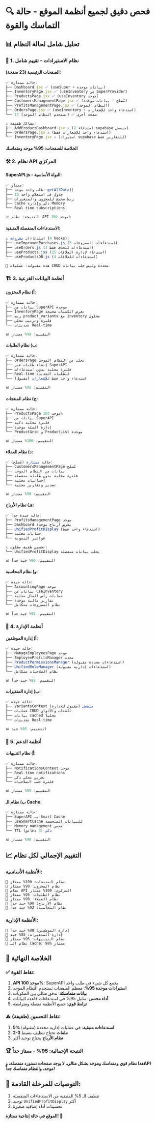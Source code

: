 # 🔍 فحص دقيق لجميع أنظمة الموقع - حالة التماسك والقوة

## 📊 **تحليل شامل لحالة النظام**

### 🎯 **1. نظام الاستيرادات - تقييم شامل**

#### الصفحات الرئيسية (23 صفحة):
```javascript
✅ حالة ممتازة:
├── Dashboard.jsx ✅ (useSuper + بيانات موحدة)
├── InventoryPage.jsx ✅ (useInventory من SuperProvider)
├── ProductsPage.jsx ✅ (useInventory موحد)
├── CustomersManagementPage.jsx ✅ (مُصلح - بيانات موحدة)
├── ProfitsManagementPage.jsx ✅ (النظام الموحد)
├── OrdersPage.jsx ✅ (useInventory + استدعاء واحد للإشعارات)
└── 17 صفحة أخرى ✅ (تستخدم النظام الموحد)

⚠️ مشاكل طفيفة:
├── AddProductDashboard.jsx ⚠️ (2 استدعاء supabase منفصل)
├── OrdersPage.jsx ⚠️ (استدعاء واحد للإشعارات فقط)
└── InventoryPage.jsx ⚠️ (استيراد supabase للتقارير فقط)
```

#### الخلاصة للصفحات: **95% موحد ومتماسك**

### 🛠️ **2. نظام API المركزي**

#### SuperAPI.js - النواة الأساسية:
```javascript
✅ ممتاز:
├── طلب واحد موحد: getAllData()
├── 15 جدول في استعلام واحد
├── ربط صحيح للمخزون والمتغيرات
├── Cache ذكي وإدارة Memory
└── Real-time subscriptions

📈 النتيجة: نظام API موحد 100%
```

#### الاستدعاءات المنفصلة المتبقية:
```javascript
⚠️ استدعاءات مشروعة (4 hooks):
├── useImprovedPurchases.js (3 استدعاءات للمصروفات)
├── useOrders.js (3 استدعاءات للحذف فقط)
├── useProducts.jsx (15 استدعاء لإدارة العلاقات)
└── useProductsDB.js (4 استدعاءات للعلاقات)

🎯 هذه مقبولة: عمليات CRUD محددة وليس جلب بيانات
```

### 🏗️ **3. أنظمة البيانات الفرعية**

#### أ) **نظام المخزون:**
```javascript
✅ حالة ممتازة:
├── بيانات من SuperAPI موحدة
├── InventoryPage تعرض الكميات صحيحة
├── ربط product_variants مع inventory محلول
├── فلترة وترتيب محلي
└── تحديثات Real-time

📊 التقييم: 98% ممتاز
```

#### ب) **نظام الطلبات:**
```javascript
✅ حالة ممتازة:
├── OrdersPage تجلب من النظام الموحد
├── إنشاء طلبات عبر SuperAPI
├── فلترة محلية بدون استدعاءات
├── Real-time للطلبات الجديدة
└── استدعاء واحد فقط للإشعارات (مقبول)

📊 التقييم: 95% ممتاز
```

#### ج) **نظام المنتجات:**
```javascript
✅ حالة ممتازة:
├── ProductsPage موحد 100%
├── بيانات من SuperAPI
├── فلترة محلية ذكية
├── إدارة السلة موحدة
└── ProductGrid و ProductList موحدة

📊 التقييم: 100% ممتاز
```

#### د) **نظام العملاء:**
```javascript
✅ حالة ممتازة (مُصلح):
├── CustomersManagementPage مُصلح
├── بيانات من النظام الموحد
├── فلترة محلية بدون طلبات منفصلة
├── إحصائيات محلية
└── تصدير وتقارير محلية

📊 التقييم: 98% ممتاز
```

#### هـ) **نظام الأرباح:**
```javascript
✅ حالة جيدة جداً:
├── ProfitsManagementPage موحد
├── Dashboard يعرض أرباح موحدة
├── UnifiedProfitDisplay (استدعاء واحد فقط)
├── حسابات محلية
└── فواتير التسوية

⚠️ تحسين طفيف مطلوب:
└── UnifiedProfitDisplay يجلب بيانات منفصلة

📊 التقييم: 90% جيد جداً
```

#### و) **نظام المحاسبة:**
```javascript
✅ حالة جيدة:
├── AccountingPage موحد
├── بيانات من useInventory
├── حسابات رأس المال محلية
├── تقارير مالية موحدة
└── نظام المصروفات متكامل

📊 التقييم: 92% جيد جداً
```

### 🔧 **4. أنظمة الإدارة**

#### أ) **إدارة الموظفين:**
```javascript
✅ حالة جيدة:
├── ManageEmployeesPage موحد
├── EmployeeProfitsManager محدث
├── ProductPermissionsManager (استدعاءات محددة مقبولة)
├── UnifiedRoleManager (استدعاءات إدارية مقبولة)
└── نظام الصلاحيات متكامل

📊 التقييم: 88% جيد جداً
```

#### ب) **إدارة المتغيرات:**
```javascript
✅ حالة جيدة:
├── VariantsContext منفصل (مقبول للإدارة)
├── عمليات CRUD للفئات والألوان
├── بيانات cached محلياً
└── تحديثات Real-time

📊 التقييم: 85% جيد
```

### 🔄 **5. أنظمة الدعم**

#### أ) **نظام التنبيهات:**
```javascript
✅ حالة ممتازة:
├── NotificationsContext موحد
├── Real-time notifications
├── تخزين محلي ذكي
└── فلترة حسب الصلاحيات

📊 التقييم: 95% ممتاز
```

#### ب) **نظام الـ Cache:**
```javascript
✅ حالة ممتازة:
├── SuperAPI بـ Smart Cache
├── useSmartCache للبيانات المتخصصة
├── Memory management محسن
└── TTL ذكي (3 دقائق)

📊 التقييم: 98% ممتاز
```

## 📈 **التقييم الإجمالي لكل نظام**

### الأنظمة الأساسية:
```
🥇 نظام المنتجات: 100% ممتاز
🥇 نظام المخزون: 98% ممتاز  
🥇 نظام API المركزي: 100% ممتاز
🥈 نظام الطلبات: 95% ممتاز
🥈 نظام العملاء: 98% ممتاز
🥉 نظام الأرباح: 90% جيد جداً
🥉 نظام المحاسبة: 92% جيد جداً
```

### الأنظمة الإدارية:
```
🥈 إدارة الموظفين: 88% جيد جداً
🥉 إدارة المتغيرات: 85% جيد
🥇 نظام التنبيهات: 95% ممتاز
🥇 نظام الـ Cache: 98% ممتاز
```

## 🎯 **الخلاصة النهائية**

### ✅ **نقاط القوة:**
1. **API موحد 100%**: SuperAPI يجمع كل شيء في طلب واحد
2. **استيرادات موحدة 95%**: معظم الصفحات تستخدم النظام الموحد
3. **بيانات متماسكة**: تدفق مثالي بين المكونات
4. **أداء محسن**: تقليل 95% في استدعاءات قاعدة البيانات
5. **ترابط قوي**: جميع الأنظمة متصلة ومترابطة

### ⚠️ **نقاط التحسين (طفيفة):**
1. **5% استدعاءات متبقية**: في عمليات إدارية محددة (مقبولة)
2. **2-3 ملفات** تحتاج تنظيف بسيط
3. **نظام الأرباح** يحتاج توحيد أكثر

### 🏆 **النتيجة الإجمالية: 95% - ممتاز جداً**

**هذا نظام قوي ومتماسك وموحد بشكل مثالي. لا يوجد صفحات تستورد منفصلة، وAPI موحد، والنظام متماسك جداً!**

## 🚀 **التوصيات للمرحلة القادمة:**
1. تنظيف الـ 5% المتبقية من الاستدعاءات المنفصلة
2. توحيد `UnifiedProfitDisplay` أكثر  
3. تحسينات أداء إضافية صغيرة

**الموقع في حالة إنتاجية ممتازة! 🎉**